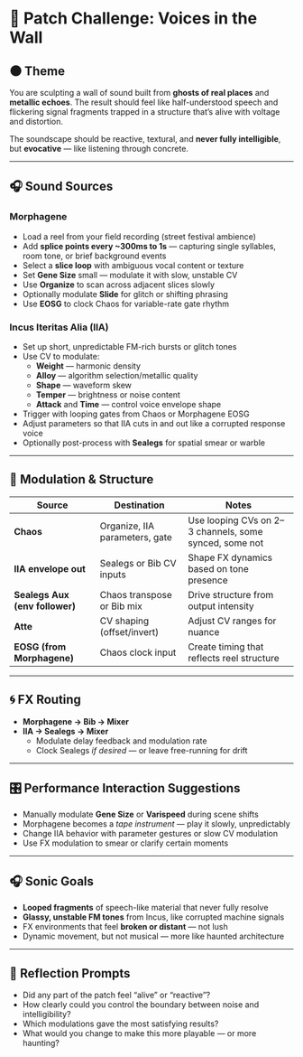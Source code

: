 # 🎯 Patch Challenge: **Voices in the Wall**

## 🌑 Theme
You are sculpting a wall of sound built from **ghosts of real places** and **metallic echoes**. The result should feel like half-understood speech and flickering signal fragments trapped in a structure that’s alive with voltage and distortion.

The soundscape should be reactive, textural, and **never fully intelligible**, but **evocative** — like listening through concrete.

---

## 🎧 Sound Sources

### **Morphagene**
- Load a reel from your field recording (street festival ambience)
- Add **splice points every ~300ms to 1s** — capturing single syllables, room tone, or brief background events
- Select a **slice loop** with ambiguous vocal content or texture
- Set **Gene Size** small — modulate it with slow, unstable CV
- Use **Organize** to scan across adjacent slices slowly
- Optionally modulate **Slide** for glitch or shifting phrasing
- Use **EOSG** to clock Chaos for variable-rate gate rhythm

### **Incus Iteritas Alia (IIA)**
- Set up short, unpredictable FM-rich bursts or glitch tones
- Use CV to modulate:
  - **Weight** — harmonic density
  - **Alloy** — algorithm selection/metallic quality
  - **Shape** — waveform skew
  - **Temper** — brightness or noise content
  - **Attack** and **Time** — control voice envelope shape
- Trigger with looping gates from Chaos or Morphagene EOSG
- Adjust parameters so that IIA cuts in and out like a corrupted response voice
- Optionally post-process with **Sealegs** for spatial smear or warble

---

## 🧩 Modulation & Structure

| Source                  | Destination                    | Notes |
|-------------------------|--------------------------------|-------|
| **Chaos**               | Organize, IIA parameters, gate | Use looping CVs on 2–3 channels, some synced, some not |
| **IIA envelope out**    | Sealegs or Bib CV inputs       | Shape FX dynamics based on tone presence |
| **Sealegs Aux (env follower)** | Chaos transpose or Bib mix | Drive structure from output intensity |
| **Atte**                | CV shaping (offset/invert)     | Adjust CV ranges for nuance |
| **EOSG (from Morphagene)** | Chaos clock input            | Create timing that reflects reel structure |

---

## 🌀 FX Routing

- **Morphagene → Bib → Mixer**
- **IIA → Sealegs → Mixer**
  - Modulate delay feedback and modulation rate
  - Clock Sealegs *if desired* — or leave free-running for drift

---

## 🎛️ Performance Interaction Suggestions

- Manually modulate **Gene Size** or **Varispeed** during scene shifts
- Morphagene becomes a *tape instrument* — play it slowly, unpredictably
- Change IIA behavior with parameter gestures or slow CV modulation
- Use FX modulation to smear or clarify certain moments

---

## 🎧 Sonic Goals

- **Looped fragments** of speech-like material that never fully resolve
- **Glassy, unstable FM tones** from Incus, like corrupted machine signals
- FX environments that feel **broken or distant** — not lush
- Dynamic movement, but not musical — more like haunted architecture

---

## 📝 Reflection Prompts

- Did any part of the patch feel “alive” or “reactive”?
- How clearly could you control the boundary between noise and intelligibility?
- Which modulations gave the most satisfying results?
- What would you change to make this more playable — or more haunting?
